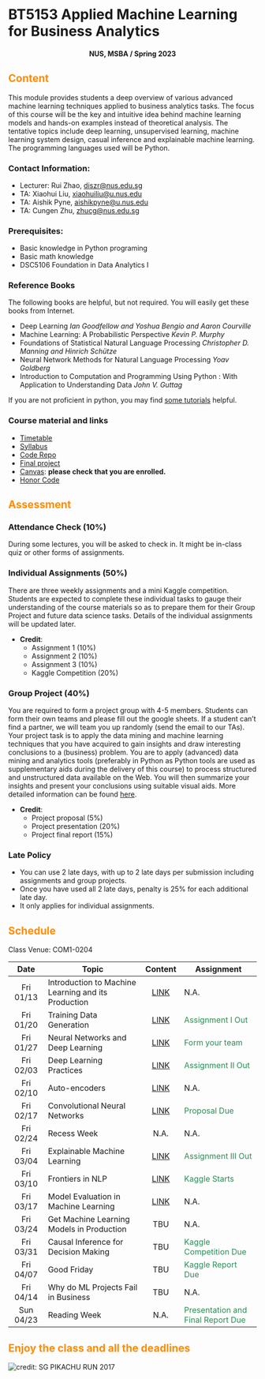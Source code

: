 # BT5153 Applied Machine Learning for Business Analytics

#### <center>NUS, MSBA / Spring 2023</center>

## <font color='DarkOrange'>Content</font>

This module provides students a deep overview of various advanced machine learning techniques applied to business analytics tasks. The focus of this course will be the key and intuitive idea behind machine learning models and hands-on examples instead of theoretical analysis. The tentative topics include deep learning, unsupervised learning, machine learning system design, casual inference and explainable machine learning. The programming languages used will be Python.

### Contact Information:

- Lecturer: Rui Zhao, [diszr@nus.edu.sg](mailto:diszr@nus.edu.sg)
- TA: Xiaohui Liu, [xiaohuiliu@u.nus.edu](mailto:xiaohuiliu@u.nus.edu)
- TA: Aishik Pyne, [aishikpyne@u.nus.edu](mailto:aishikpyne@u.nus.edu)
- TA: Cungen Zhu, [zhucg@nus.edu.sg](mailto:zhucg@nus.edu.sg)

### Prerequisites:

- Basic knowledge in Python programing
- Basic math knowledge
- DSC5106 Foundation in Data Analytics I

### Reference Books

The following books are helpful, but not required. You will easily get these books from Internet.

- Deep Learning *Ian Goodfellow and Yoshua Bengio and Aaron Courville*
- Machine Learning: A Probabilistic Perspective *Kevin P. Murphy*
- Foundations of Statistical Natural Language Processing *Christopher D. Manning and Hinrich Schütze*
- Neural Network Methods for Natural Language Processing *Yoav Goldberg*
- Introduction to Computation and Programming Using Python : With Application to Understanding Data *John V. Guttag* 

If you are not proficient in python, you may find [some tutorials](material/coding.md) helpful.

### Course material and links

- [Timetable](#schedule)
- [Syllabus](material/syllabus.md)
- [Code Repo](https://github.com/rz0718/BT5153_2023)
- [Final project](project/project.md)
- [Canvas](https://canvas.nus.edu.sg/courses/37268): **please check that you are enrolled.**
- [Honor Code](honorcode.md)

## <font color='DarkOrange'>Assessment</font>

### Attendance Check (10%)

During some lectures, you will be asked to check in. It might be in-class quiz or other forms of assignments. 

### Individual Assignments (50%)

There are three weekly assignments and a mini Kaggle competition. Students are expected to complete these individual tasks to gauge their understanding of the course materials so as to prepare them for their Group Project and future data science tasks. Details of the individual assignments will be updated later.

- **Credit**:
  * Assignment 1 (10%)
  * Assignment 2 (10%)
  * Assignment 3 (10%)
  * Kaggle Competition (20%)

### Group Project (40%)

You are required to form a project group with 4-5 members. Students can form their own teams and please fill out the google sheets. If a student can’t find a partner, we will team you up randomly (send the email to our TAs). Your project task is to apply the data mining and machine learning techniques that you have acquired to gain insights and draw interesting conclusions to a (business) problem. You are to apply (advanced) data mining and analytics tools (preferably in Python as Python tools are used as supplementary aids during the delivery of this course) to process structured and unstructured data available on the Web. You will then summarize your insights and present your conclusions using suitable visual aids. More detailed information can be found [here](project/project.md).

- **Credit**:
  * Project proposal (5%) 
  * Project presentation (20%)
  * Project final report (15%)

### Late Policy

* You can use 2 late days, with up to 2 late days per submission including assignments and group projects.
* Once you have used all 2 late days, penalty is 25% for each additional late day. 
* It only applies for individual assignments.

## <font color='DarkOrange'>Schedule</font>

Class Venue: COM1-0204

**Date** |	**Topic** |	**Content** | **Assignment**
:----:  | ------- | :----: | ---------------
Fri 01/13 | Introduction to Machine Learning and its Production | [LINK](note/blogs01.md) | N.A.
Fri 01/20 | Training Data Generation | [LINK](note/blogs02.md) | <font color='SeaGreen'>Assignment I Out</font>
Fri 01/27 | Neural Networks and Deep Learning | [LINK](note/blogs03.md) |  <font color='SeaGreen'>Form your team</font>
Fri 02/03 | Deep Learning Practices | [LINK](note/blogs04.md) | <font color='SeaGreen'>Assignment II Out</font>
Fri 02/10 | Auto-encoders | [LINK](note/blogs05.md) | N.A.
Fri 02/17 | Convolutional Neural Networks| [LINK](note/blogs06.md)  |<font color='SeaGreen'>Proposal Due</font>
Fri 02/24 | Recess Week | N.A. |  N.A.
Fri 03/04 | Explainable Machine Learning | [LINK](note/blogs07.md) | <font color='SeaGreen'>Assignment III Out</font>
Fri 03/10 | Frontiers in NLP | [LINK](note/blogs08.md) | <font color='SeaGreen'>Kaggle Starts</font>
Fri 03/17 | Model Evaluation in Machine Learning | [LINK](note/blogs09.md) | N.A.
Fri 03/24 | Get Machine Learning Models in Production | TBU | N.A.
Fri 03/31 | Causal Inference for Decision Making | TBU  | <font color='SeaGreen'>Kaggle Competition Due</font>
Fri 04/07 | Good Friday | TBU | <font color='SeaGreen'>Kaggle Report Due</font>
Fri 04/14 | Why do ML Projects Fail in Business | TBU  | N.A.
Sun 04/23 | Reading Week | N.A. | <font color='SeaGreen'>Presentation and Final Report Due</font>
    
## <font color='DarkOrange'>Enjoy the class and all the deadlines</font>

![credit: SG PIKACHU RUN 2017](img/PIKA.jpg)
